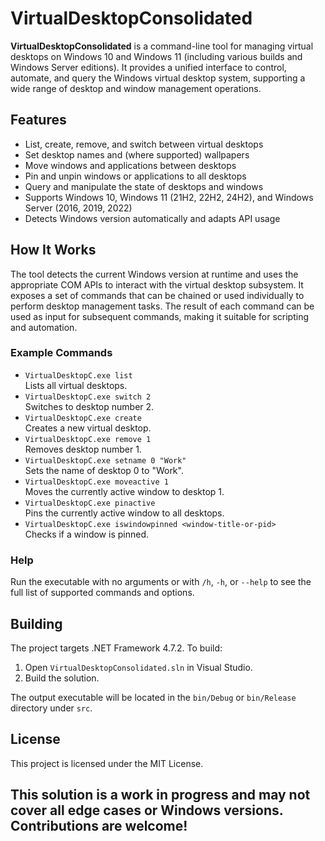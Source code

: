 # VirtualDesktopConsolidated

**VirtualDesktopConsolidated** is a command-line tool for managing virtual desktops on Windows 10 and Windows 11 (including various builds and Windows Server editions). It provides a unified interface to control, automate, and query the Windows virtual desktop system, supporting a wide range of desktop and window management operations.

## Features

- List, create, remove, and switch between virtual desktops
- Set desktop names and (where supported) wallpapers
- Move windows and applications between desktops
- Pin and unpin windows or applications to all desktops
- Query and manipulate the state of desktops and windows
- Supports Windows 10, Windows 11 (21H2, 22H2, 24H2), and Windows Server (2016, 2019, 2022)
- Detects Windows version automatically and adapts API usage

## How It Works

The tool detects the current Windows version at runtime and uses the appropriate COM APIs to interact with the virtual desktop subsystem. It exposes a set of commands that can be chained or used individually to perform desktop management tasks. The result of each command can be used as input for subsequent commands, making it suitable for scripting and automation.

### Example Commands

- `VirtualDesktopC.exe list`  
  Lists all virtual desktops.
- `VirtualDesktopC.exe switch 2`  
  Switches to desktop number 2.
- `VirtualDesktopC.exe create`  
  Creates a new virtual desktop.
- `VirtualDesktopC.exe remove 1`  
  Removes desktop number 1.
- `VirtualDesktopC.exe setname 0 "Work"`  
  Sets the name of desktop 0 to "Work".
- `VirtualDesktopC.exe moveactive 1`  
  Moves the currently active window to desktop 1.
- `VirtualDesktopC.exe pinactive`  
  Pins the currently active window to all desktops.
- `VirtualDesktopC.exe iswindowpinned <window-title-or-pid>`  
  Checks if a window is pinned.

### Help

Run the executable with no arguments or with `/h`, `-h`, or `--help` to see the full list of supported commands and options.

## Building

The project targets .NET Framework 4.7.2. To build:

1. Open `VirtualDesktopConsolidated.sln` in Visual Studio.
2. Build the solution.

The output executable will be located in the `bin/Debug` or `bin/Release` directory under `src`.

## License

This project is licensed under the MIT License. 

## This solution is a work in progress and may not cover all edge cases or Windows versions. Contributions are welcome!

